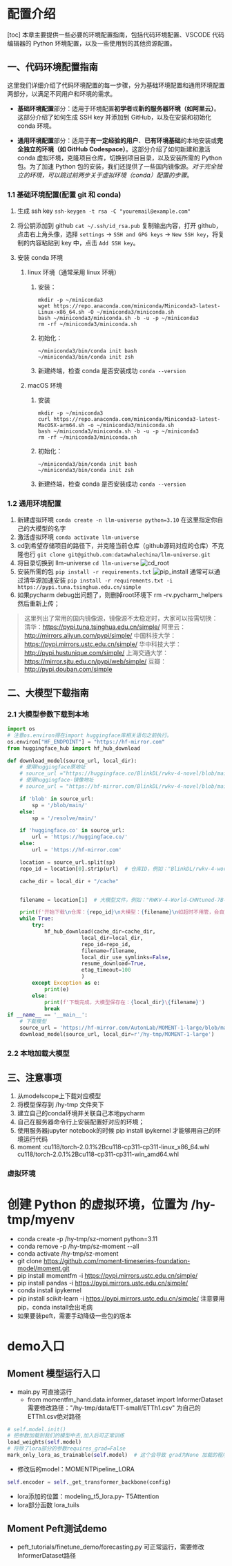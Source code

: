 # 配置介绍

[toc]
本章主要提供一些必要的环境配置指南，包括代码环境配置、VSCODE 代码编辑器的 Python 环境配置，以及一些使用到的其他资源配置。

## 一、代码环境配置指南

这里我们详细介绍了代码环境配置的每一步骤，分为基础环境配置和通用环境配置两部分，以满足不同用户和环境的需求。

- **基础环境配置**部分：适用于环境配置**初学者**或**新的服务器环境（如阿里云）**。这部分介绍了如何生成 SSH key 并添加到 GitHub，以及在安装和初始化 conda 环境。

- **通用环境配置**部分：适用于**有一定经验的用户**、**已有环境基础**的本地安装或**完全独立的环境（如 GitHub Codespace）**。这部分介绍了如何新建和激活 conda 虚拟环境，克隆项目仓库，切换到项目目录，以及安装所需的 Python 包。为了加速 Python 包的安装，我们还提供了一些国内镜像源。*对于完全独立的环境，可以跳过前两步关于虚拟环境（conda）配置的步骤*。

### 1.1 基础环境配置(配置 git 和 conda)

1. 生成 ssh key
   `ssh-keygen -t rsa -C "youremail@example.com"`
2. 将公钥添加到 github
   `cat ~/.ssh/id_rsa.pub`
   复制输出内容，打开 github，点击右上角头像，选择 `settings` -> `SSH and GPG keys` -> `New SSH key`，将复制的内容粘贴到 key 中，点击 `Add SSH key`。
   

3. 安装 conda 环境

   1. linux 环境（通常采用 linux 环境）

      1. 安装：

         ```shell
         mkdir -p ~/miniconda3
         wget https://repo.anaconda.com/miniconda/Miniconda3-latest-Linux-x86_64.sh -O ~/miniconda3/miniconda.sh
         bash ~/miniconda3/miniconda.sh -b -u -p ~/miniconda3
         rm -rf ~/miniconda3/miniconda.sh
         ```

      2. 初始化：

         ```shell
         ~/miniconda3/bin/conda init bash
         ~/miniconda3/bin/conda init zsh
         ```

      3. 新建终端，检查 conda 是否安装成功 `conda --version`

   2. macOS 环境

      1. 安装

         ```shell
         mkdir -p ~/miniconda3
         curl https://repo.anaconda.com/miniconda/Miniconda3-latest-MacOSX-arm64.sh -o ~/miniconda3/miniconda.sh
         bash ~/miniconda3/miniconda.sh -b -u -p ~/miniconda3
         rm -rf ~/miniconda3/miniconda.sh
         ```

      2. 初始化：

         ```shell
         ~/miniconda3/bin/conda init bash
         ~/miniconda3/bin/conda init zsh
         ```

      3. 新建终端，检查 conda 是否安装成功 `conda --version`
    
### 1.2 通用环境配置 

1. 新建虚拟环境
   `conda create -n llm-universe python=3.10`
   在这里指定你自己的大模型的名字
2. 激活虚拟环境
   `conda activate llm-universe`
3. cd到希望存储项目的路径下，并克隆当前仓库（github源码对应的仓库）不克隆也行
   `git clone git@github.com:datawhalechina/llm-universe.git`
4. 将目录切换到 llm-universe
   `cd llm-universe`
   ![cd_root](../../figures/C1-7-cd_root.png)
5. 安装所需的包
   `pip install -r requirements.txt`
   ![pip_install](../../figures/C1-7-pip_install.png)
   通常可以通过清华源加速安装
   `pip install -r requirements.txt -i https://pypi.tuna.tsinghua.edu.cn/simple`
6. 如果pycharm debug出问题了，则删掉root环境下 rm -rv.pycharm_helpers  然后重新上传；
> 这里列出了常用的国内镜像源，镜像源不太稳定时，大家可以按需切换：
> 清华：https://pypi.tuna.tsinghua.edu.cn/simple/
> 阿里云：http://mirrors.aliyun.com/pypi/simple/
> 中国科技大学：https://pypi.mirrors.ustc.edu.cn/simple/
> 华中科技大学：http://pypi.hustunique.com/simple/
> 上海交通大学：https://mirror.sjtu.edu.cn/pypi/web/simple/
> 豆瓣：http://pypi.douban.com/simple

## 二、大模型下载指南

### 2.1 大模型参数下载到本地 

```python
import os
# 注意os.environ得在import huggingface库相关语句之前执行。
os.environ["HF_ENDPOINT"] = "https://hf-mirror.com"
from huggingface_hub import hf_hub_download

def download_model(source_url, local_dir):
    # 使用huggingface原地址
    # source_url ="https://huggingface.co/BlinkDL/rwkv-4-novel/blob/main/RWKV-4-Novel-7B-v1-ChnEng-20230426-ctx8192.pth"
    # 使用huggingface-镜像地址
    # source_url = "https://hf-mirror.com/BlinkDL/rwkv-4-novel/blob/main/RWKV-4-Novel-7B-v1-ChnEng-20230426-ctx8192.pth"

    if 'blob' in source_url:
        sp = '/blob/main/'
    else:
        sp = '/resolve/main/'

    if 'huggingface.co' in source_url:
        url = 'https://huggingface.co/'
    else:
        url = 'https://hf-mirror.com'

    location = source_url.split(sp)
    repo_id = location[0].strip(url)  # 仓库ID，例如："BlinkDL/rwkv-4-world"

    cache_dir = local_dir + "/cache"


    filename = location[1]  # 大模型文件，例如："RWKV-4-World-CHNtuned-7B-v1-20230709-ctx4096.pth"

    print(f'开始下载\n仓库：{repo_id}\n大模型：{filename}\n如超时不用管，会自定继续下载，直至完成。中途中断，再次运行将继续下载。')
    while True:
        try:
            hf_hub_download(cache_dir=cache_dir,
                        local_dir=local_dir,
                        repo_id=repo_id,
                        filename=filename,
                        local_dir_use_symlinks=False,
                        resume_download=True,
                        etag_timeout=100
                        )
        except Exception as e:
            print(e)
        else:
            print(f'下载完成，大模型保存在：{local_dir}\{filename}')
            break
if __name__ == '__main__':
    # 下载模型
    source_url = 'https://hf-mirror.com/AutonLab/MOMENT-1-large/blob/main/pytorch_model.bin'
    download_model(source_url, local_dir=r'/hy-tmp/MOMENT-1-large')
```

### 2.2 本地加载大模型


## 三、注意事项
1. 从modelscope上下载对应模型
2. 将模型保存到 /hy-tmp 文件夹下
3. 建立自己的conda环境并关联自己本地pycharm
4. 自己在服务器命令行上安装配置好对应的环境；
5. 使用服务器jupyter notebook的时候 pip install ipykernel 才能够用自己的环境运行代码
6. moment :cu118/torch-2.0.1%2Bcu118-cp311-cp311-linux_x86_64.whl
cu118/torch-2.0.1%2Bcu118-cp311-cp311-win_amd64.whl


### 虚拟环境
# 创建 Python 的虚拟环境，位置为 /hy-tmp/myenv
- conda create -p /hy-tmp/sz-moment python=3.11
- conda remove -p /hy-tmp/sz-moment --all
- conda activate /hy-tmp/sz-moment
- git clone https://github.com/moment-timeseries-foundation-model/moment.git
- pip install momentfm -i  https://pypi.mirrors.ustc.edu.cn/simple/
- pip install pandas -i  https://pypi.mirrors.ustc.edu.cn/simple/
- conda install ipykernel
- pip install scikit-learn -i  https://pypi.mirrors.ustc.edu.cn/simple/  注意要用pip，conda install会出毛病
- 如果要装peft，需要手动降级一些包的版本


# demo入口

## Moment 模型运行入口
- main.py 可直接运行
  - from momentfm_hand.data.informer_dataset import InformerDataset  需要修改路径："/hy-tmp/data/ETT-small/ETTh1.csv" 为自己的ETTh1.csv绝对路径
```python
# self.model.init()
# 把参数加载到我们的模型中去,加入后可正常训练
load_weights(self.model)
# 将除了lora部分的参数requires_grad=False
mark_only_lora_as_trainable(self.model)  # 这个会导致 grad为None 加载的程序得重写
```
- 修改后的model：MOMENTPipeline_LORA 
```python
self.encoder = self._get_transformer_backbone(config)
```
- lora添加的位置：modeling_t5_lora.py- T5Attention
- lora部分函数 lora_tuils

## Moment Peft测试demo
- peft_tutorials/finetune_demo/forecasting.py  可正常运行，需要修改InformerDataset路径